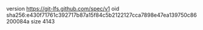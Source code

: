 version https://git-lfs.github.com/spec/v1
oid sha256:e430f71761c392717b87a15f84c5b2122127cca7898e47ea139750c86200084a
size 4143
